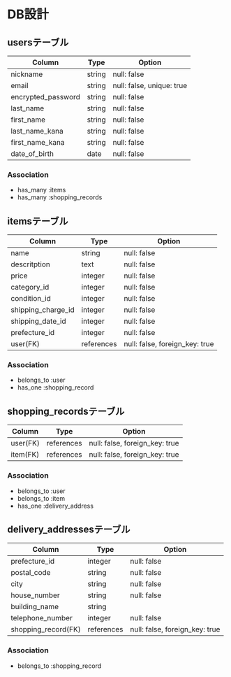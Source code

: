 # DB設計
## usersテーブル
| Column             | Type    | Option      |
|-|-|-|
| nickname           | string  | null: false |
| email              | string  | null: false, unique: true |
| encrypted_password | string  | null: false |
| last_name          | string  | null: false |
| first_name         | string  | null: false |
| last_name_kana     | string  | null: false |
| first_name_kana    | string  | null: false |
| date_of_birth      | date    | null: false |

### Association
- has_many :items
- has_many :shopping_records

## itemsテーブル
| Column | Type | Option |
|-|-|-|
| name               | string     | null: false |
| descritption       | text       | null: false |
| price              | integer    | null: false |
| category_id        | integer    | null: false |
| condition_id       | integer    | null: false |
| shipping_charge_id | integer    | null: false |
| shipping_date_id   | integer    | null: false |
| prefecture_id      | integer    | null: false |
| user(FK)           | references | null: false, foreign_key: true |

### Association
- belongs_to :user
- has_one :shopping_record

## shopping_recordsテーブル
| Column | Type | Option |
|-|-|-|
| user(FK) | references | null: false, foreign_key: true |
| item(FK) | references | null: false, foreign_key: true |

### Association
- belongs_to :user
- belongs_to :item
- has_one :delivery_address

## delivery_addressesテーブル
| Column | Type | Option |
|-|-|-|
| prefecture_id          | integer    | null: false |
| postal_code            | string     | null: false |
| city                   | string     | null: false |
| house_number           | string     | null: false |
| building_name          | string     |
| telephone_number       | integer    | null: false |
| shopping_record(FK)    | references | null: false, foreign_key: true |

### Association
- belongs_to :shopping_record